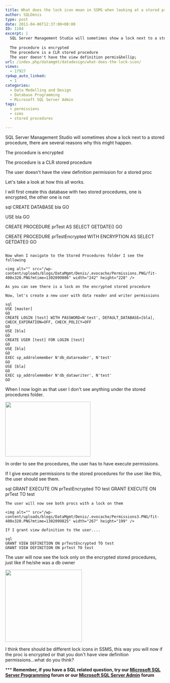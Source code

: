 ```yaml
---
title: What does the lock icon mean in SSMS when looking at a stored procedure?
author: SQLDenis
type: post
date: 2011-04-06T12:37:00+00:00
ID: 1104
excerpt: |
  SQL Server Management Studio will sometimes show a lock next to a stored procedure, there are several reasons why this might happen.
  
  The procedure is encrypted
  The procedure is a CLR stored procedure
  The user doesn't have the view definition permis&hellip;
url: /index.php/datamgmt/datadesign/what-does-the-lock-icon/
views:
  - 17927
rp4wp_auto_linked:
  - 1
categories:
  - Data Modelling and Design
  - Database Programming
  - Microsoft SQL Server Admin
tags:
  - permissions
  - ssms
  - stored procedures

---
```

SQL Server Management Studio will sometimes show a lock next to a stored procedure, there are several reasons why this might happen.

The procedure is encrypted
  
The procedure is a CLR stored procedure
  
The user doesn't have the view definition permission for a stored proc

Let's take a look at how this all works.

I will first create this database with two stored procedures, one is encrypted, the other one is not

sql
CREATE DATABASE bla
GO

USE bla
GO

CREATE PROCEDURE prTest
AS
SELECT GETDATE()
GO

CREATE PROCEDURE prTestEncrypted WITH ENCRYPTION
AS
SELECT GETDATE()
GO
```

Now when I navigate to the Stored Procedures folder I see the following

<img alt="" src="/wp-content/uploads/blogs/DataMgmt/Denis/.evocache/Permissions.PNG/fit-400x320.PNG?mtime=1302099806" width="242" height="228" />

As you can see there is a lock on the encrypted stored procedure

Now, let's create a new user with data reader and writer permissions

sql
USE [master]
GO
CREATE LOGIN [test] WITH PASSWORD=N'test', DEFAULT_DATABASE=[bla], CHECK_EXPIRATION=OFF, CHECK_POLICY=OFF
GO
USE [bla]
GO
CREATE USER [test] FOR LOGIN [test]
GO
USE [bla]
GO
EXEC sp_addrolemember N'db_datareader', N'test'
GO
USE [bla]
GO
EXEC sp_addrolemember N'db_datawriter', N'test'
GO
```
When I now login as that user I don't see anything under the stored procedures folder.

<img alt="" src="/wp-content/uploads/blogs/DataMgmt/Denis/.evocache/Permissions2.PNG/fit-400x320.PNG?mtime=1302099815" width="269" height="173" />
  
  
In order to see the procedures, the user has to have execute permissions.
  
If I give execute permissions to the stored procedures for the user like this, the user should see them.

sql
GRANT EXECUTE ON prTestEncrypted TO test
GRANT EXECUTE ON prTest TO test
```
The user will now see both procs with a lock on them

<img alt="" src="/wp-content/uploads/blogs/DataMgmt/Denis/.evocache/Permissions3.PNG/fit-400x320.PNG?mtime=1302099825" width="267" height="199" />

If I grant view definition to the user....

sql
GRANT VIEW DEFINITION ON prTestEncrypted TO test
GRANT VIEW DEFINITION ON prTest TO test
```

The user will now see the lock only on the encrypted stored procedures, just like if he/she was a db owner

<img alt="" src="/wp-content/uploads/blogs/DataMgmt/Denis/.evocache/Permissions.PNG/fit-400x320.PNG?mtime=1302099806" width="242" height="228" />

I think there should be different lock icons in SSMS, this way you will now if the proc is encrypted or that you don't have view definition permissions...what do you think?

\*** **Remember, if you have a SQL related question, try our [Microsoft SQL Server Programming][1] forum or our [Microsoft SQL Server Admin][2] forum**<ins></ins>

 [1]: http://forum.ltd.local/viewforum.php?f=17
 [2]: http://forum.ltd.local/viewforum.php?f=22